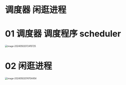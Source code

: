 # 调度器 闲逛进程



# 01 调度器 调度程序 scheduler

<img src="https://cvp.oss-cn-shanghai.aliyuncs.com/picgo/202405020724893.png" alt="image-20240502072415725" style="zoom:50%;" />



# 02 闲逛进程

<img src="https://cvp.oss-cn-shanghai.aliyuncs.com/picgo/202405020747562.png" alt="image-20240502074704454" style="zoom:50%;" />